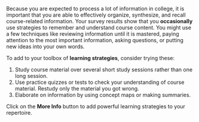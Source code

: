 
Because you are expected to process a lot of information in college, it is important that you are able to effectively organize, synthesize, and recall course-related information. Your survey results show that you **occasionally** use strategies to remember and understand course content. You might use a few techniques like reviewing information until it is mastered, paying attention to the most important information, asking questions, or putting new ideas into your own words.  

To add to your toolbox of **learning strategies**, consider trying these:

1.	Study course material over several short study sessions rather than one long session.
2.	Use practice quizzes or tests to check your understanding of course material. Restudy only the material you got wrong.
3.	Elaborate on information by using concept maps or making summaries.

Click on the **More Info** button to add powerful learning strategies to your repertoire.
